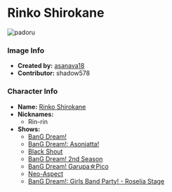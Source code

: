 # Rinko Shirokane

![padoru](https://raw.githubusercontent.com/shadow578/Padoru-Padoru/master/Padoru/bang-dream/bang-dream-rinko-shirokane.png "Rinko Shirokane")

### Image Info
* **Created by:**    [asanava18](https://twitter.com/asanava18/status/1075978864277512194)
* **Contributor:**   shadow578

### Character Info
* **Name:**   [Rinko Shirokane](https://myanimelist.net/character/149517)
* **Nicknames:**
  * Rin-rin
* **Shows:**
  * [BanG Dream!](https://myanimelist.net/anime/33573/BanG_Dream)
  * [BanG Dream!: Asonjatta!](https://myanimelist.net/anime/34870/BanG_Dream__Asonjatta)
  * [Black Shout](https://myanimelist.net/anime/36920/Black_Shout)
  * [BanG Dream! 2nd Season](https://myanimelist.net/anime/37869/BanG_Dream_2nd_Season)
  * [BanG Dream! Garupa☆Pico](https://myanimelist.net/anime/37873/BanG_Dream_Garupa☆Pico)
  * [Neo-Aspect](https://myanimelist.net/anime/37954/Neo-Aspect)
  * [BanG Dream!: Girls Band Party! - Roselia Stage](https://myanimelist.net/manga/108614/BanG_Dream__Girls_Band_Party_-_Roselia_Stage)
